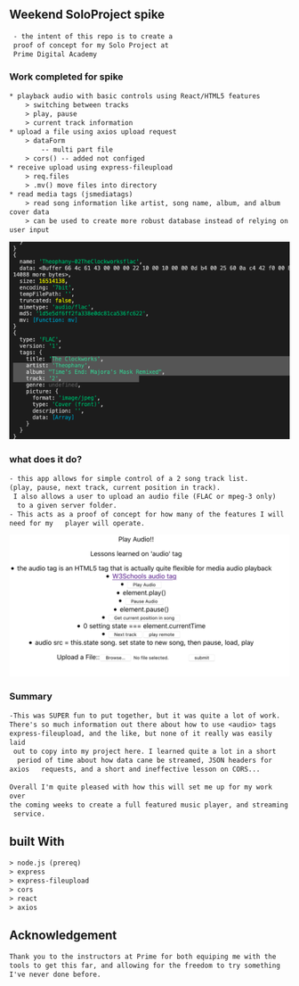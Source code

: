## Weekend SoloProject spike
     - the intent of this repo is to create a   
     proof of concept for my Solo Project at   
     Prime Digital Academy  
### Work completed for spike
    * playback audio with basic controls using React/HTML5 features
        > switching between tracks
        > play, pause
        > current track information
    * upload a file using axios upload request
        > dataForm 
            -- multi part file
        > cors() -- added not configed
    * receive upload using express-fileupload
        > req.files
        > .mv() move files into directory
    * read media tags (jsmediatags)
        > read song information like artist, song name, album, and album cover data
        > can be used to create more robust database instead of relying on user input
![logfile](images/serverLog.png)

### what does it do?
    - this app allows for simple control of a 2 song track list.   
    (play, pause, next track, current position in track).  
     I also allows a user to upload an audio file (FLAC or mpeg-3 only)  
      to a given server folder.   
    - This acts as a proof of concept for how many of the features I will need for my   player will operate.

![DOMpicure](images/DOM.png)


### Summary 
    -This was SUPER fun to put together, but it was quite a lot of work.  
    There's so much information out there about how to use <audio> tags  
    express-fileupload, and the like, but none of it really was easily laid  
     out to copy into my project here. I learned quite a lot in a short  
      period of time about how data cane be streamed, JSON headers for axios   requests, and a short and ineffective lesson on CORS...  

    Overall I'm quite pleased with how this will set me up for my work over  
    the coming weeks to create a full featured music player, and streaming  
     service.

## built With
    > node.js (prereq)
    > express
    > express-fileupload
    > cors
    > react
    > axios

## Acknowledgement
    Thank you to the instructors at Prime for both equiping me with the tools to get this far, and allowing for the freedom to try something I've never done before. 